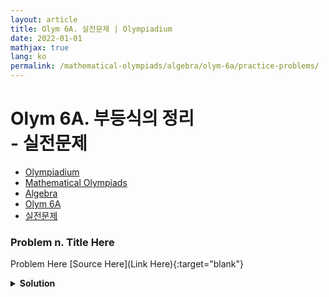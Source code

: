 ```yaml
---
layout: article
title: Olym 6A. 실전문제 | Olympiadium
date: 2022-01-01
mathjax: true
lang: ko
permalink: /mathematical-olympiads/algebra/olym-6a/practice-problems/
---
```

# Olym 6A. 부등식의 정리 <br> <ssup> - 실전문제</ssup>

<ul class="breadcrumb">
	<li><a href="{{ site.baseurl }}/">Olympiadium</a></li> 
	<li><a href="{{ site.baseurl }}/mathematical-olympiads/">Mathematical Olympiads</a></li> 
	<li><a href="{{ site.baseurl }}/mathematical-olympiads/algebra/">Algebra</a></li> 
	<li><a href="{{ site.baseurl }}/mathematical-olympiads/algebra/olym-6a/">Olym 6A</a></li> 
	<li><a href="{{ site.baseurl }}/mathematical-olympiads/algebra/olym-6a/practice-problems/">실전문제</a></li>
</ul>

### Problem n. Title Here
<blueboard> Problem Here </blueboard>
[Source Here](Link Here){:target="blank"}
<pinkborder><details>
<summary><b>Solution</b></summary>
Solution Here. 
</details></pinkborder>
